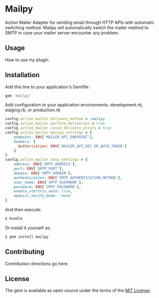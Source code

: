 # Mailpy
Action Mailer Adapter for sending email through HTTP APIs with automatic switching method. Mailpy will automatically switch the mailer method to SMTP in case your mailer server encounter any problem.

## Usage
How to use my plugin.

## Installation
Add this line to your application's Gemfile:

```ruby
gem 'mailpy'
```

Add configuration to your application environments. development.rb, staging.rb, or production.rb

```ruby
config.action_mailer.delivery_method = :mailpy
config.action_mailer.perform_deliveries = true
config.action_mailer.raise_delivery_errors = true
config.action_mailer.mailpy_settings = {
	endpoint: ENV['MAILER_API_ENDPOINT'],
	headers: {
	  Authorization: ENV['MAILER_API_KEY_OR_AUTH_TOKEN']
	}
}
config.action_mailer.smtp_settings = {
	address: ENV['SMTP_ADDRESS'],
    port: ENV['SMTP_PORT'],
    domain: ENV['SMTP_DOMAIN'],
    authentication: ENV['SMTP_AUTHENTICATION_METHOD'],
    user_name: ENV['SMTP_USERNAME'],
    password: ENV['SMTP_PASSWORD'],
    enable_starttls_auto: true,
    openssl_verify_mode: 'none'
}
```

And then execute:
```bash
$ bundle
```

Or install it yourself as:
```bash
$ gem install mailpy
```

## Contributing
Contribution directions go here.

## License
The gem is available as open source under the terms of the [MIT License](https://opensource.org/licenses/MIT).

